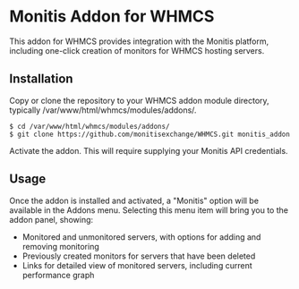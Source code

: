 # Monitis Addon for WHMCS

This addon for WHMCS provides integration with the Monitis platform, including
one-click creation of monitors for WHMCS hosting servers.

## Installation

Copy or clone the repository to your WHMCS addon module directory, typically
/var/www/html/whmcs/modules/addons/.

    $ cd /var/www/html/whmcs/modules/addons/
    $ git clone https://github.com/monitisexchange/WHMCS.git monitis_addon

Activate the addon.  This will require supplying your Monitis API credentials.

## Usage

Once the addon is installed and activated, a "Monitis" option will be
available in the Addons menu.  Selecting this menu item will bring you to
the addon panel, showing:

* Monitored and unmonitored servers, with options for adding and removing
  monitoring
* Previously created monitors for servers that have been deleted
* Links for detailed view of monitored servers, including current performance
  graph
